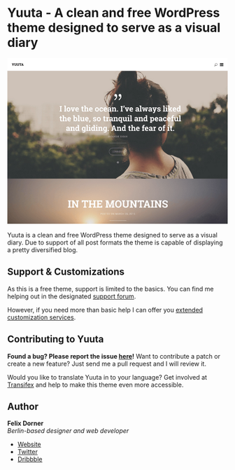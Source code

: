 # Yuuta - A clean and free WordPress theme designed to serve as a visual diary

![Yuuta Screenshot](screenshot.png)

Yuuta is a clean and free WordPress theme designed to serve as a visual diary. Due to support of all post formats the theme is capable of displaying a pretty diversified blog.

## Support & Customizations

As this is a free theme, support is limited to the basics. You can find me helping out in the designated [support forum](https://wordpress.org/support/theme/yuuta).

However, if you need more than basic help I can offer you [extended customization services](http//felixdorner.de).

## Contributing to Yuuta

**Found a bug? Please report the issue [here](https://github.com/felixdorner/yuuta/issues)!** Want to contribute a patch or create a new feature? Just send me a pull request and I will review it.

Would you like to translate Yuuta in to your language? Get involved at [Transifex](https://www.transifex.com/felix-dorner/yuuta/) and help to make this theme even more accessible.

## Author

**Felix Dorner**  
*Berlin-based designer and web developer*

- [Website](http://felixdorner.de)
- [Twitter](https://twitter.com/felixdorner)
- [Dribbble](https://www.dribbble.com/felixdorner)
